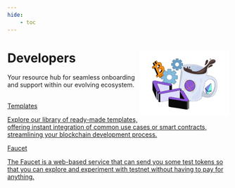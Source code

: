```yaml
---
hide:
    - toc
---
```


<style>
   .git-revision-date-localized-plugin, .md-source-file, .md-content__button.md-icon {
      display: none;
   }
</style>

<div class="section-wrapper product-section-head">
   <div class="hero-image"><img src="../img/developer-1.png" loading="lazy" class="hero-image" style="width: 40%; float: right;"></div>
   <div class="hero-left">
      <h1 class="hero-heading">Developers</h1>
      <p class="hero-subtext">Your resource hub for seamless onboarding and support within our evolving ecosystem.</p>
   </div>
   </br>
</div>
<div class="grid-container">
   <div class="grid-item">
      <a href="/templates/omni_chain_ERC20/">
         <div class="product-list-item-header">
            <div class="feature-card-heading">Templates</div>
         </div>
         <p class="feature-paragraph">Explore our library of ready-made templates, offering instant integration of common use cases or smart contracts, streamlining your blockchain development process.</p>
      </a>
   </div>
   <div class="grid-item">
      <a href="/Dojima/faucet/">
         <div class="product-list-item-header">
            <div class="feature-card-heading">Faucet</div>
         </div>
         <p class="feature-paragraph">The Faucet is a web-based service that can send you some test tokens so that you can explore and experiment with testnet without having to pay for anything.</p>
      </a>
   </div>
</div>
</div>

